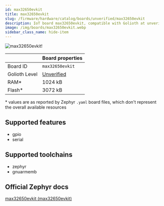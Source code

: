 ```yaml
---
id: max32650evkit
title: max32650evkit
slug: /firmware/hardware/catalog/boards/unverified/max32650evkit
description: IoT board max32650evkit, compatible with Golioth at unverified level.
image: /img/boards/max32650evkit.webp
sidebar_class_name: hide-item
---
```


[//]: # (This is an auto-generated file, do not edit! Changes to it will be lost upon re-generation)

![max32650evkit!](/img/boards/max32650evkit.webp "max32650evkit")

|                | Board properties     |
| -------------  | -------------------- |
| Board ID       | `max32650evkit` |
| Golioth Level  | [Unverified](/firmware/hardware#unverified-boards) |
| RAM*           | 1024 kB |
| Flash*         | 3072 kB |

\* values are as reported by Zephyr `.yaml` board files, which don't represent the overall available resources



## Supported features

* gpio
* serial

## Supported toolchains

* zephyr
* gnuarmemb

## Official Zephyr docs

[max32650evkit (max32650evkit)](https://docs.zephyrproject.org/latest/boards/adi/max32650evkit/doc/index.html)
